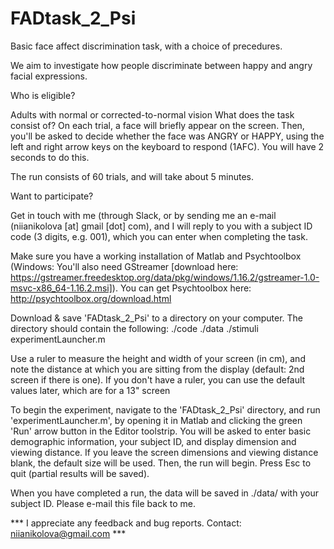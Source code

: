 # FADtask_2_Psi

Basic face affect discrimination task, with a choice of precedures.


We aim to investigate how people discriminate between happy and angry facial expressions.

Who is eligible?

Adults with normal or corrected-to-normal vision
What does the task consist of? On each trial, a face will briefly appear on the screen. Then, you'll be asked to decide whether the face was ANGRY or HAPPY, using the left and right arrow keys on the keyboard to respond (1AFC). You will have 2 seconds to do this.

The run consists of 60 trials, and will take about 5 minutes. 

Want to participate?

Get in touch with me (through Slack, or by sending me an e-mail (niianikolova [at] gmail [dot] com), and I will reply to you with a subject ID code (3 digits, e.g. 001), which you can enter when completing the task.

Make sure you have a working installation of Matlab and Psychtoolbox (Windows: You'll also need GStreamer [download here: https://gstreamer.freedesktop.org/data/pkg/windows/1.16.2/gstreamer-1.0-msvc-x86_64-1.16.2.msi]). You can get Psychtoolbox here: http://psychtoolbox.org/download.html

Download & save 'FADtask_2_Psi' to a directory on your computer. The directory should contain the following: 
   ./code 
   ./data 
   ./stimuli 
   experimentLauncher.m

Use a ruler to measure the height and width of your screen (in cm), and note the distance at which you are sitting from the display (default: 2nd screen if there is one). If you don't have a ruler, you can use the default values later, which are for a 13" screen

To begin the experiment, navigate to the 'FADtask_2_Psi' directory, and run 'experimentLauncher.m', by opening it in Matlab and clicking the green 'Run' arrow button in the Editor toolstrip. You will be asked to enter basic demographic information, your subject ID, and display dimension and viewing distance. If you leave the screen dimensions and viewing distance blank, the default size will be used. Then, the run will begin. Press Esc to quit (partial results will be saved).

When you have completed a run, the data will be saved in ./data/ with your subject ID. Please e-mail this file back to me.

*** I appreciate any feedback and bug reports. Contact: niianikolova@gmail.com ***
